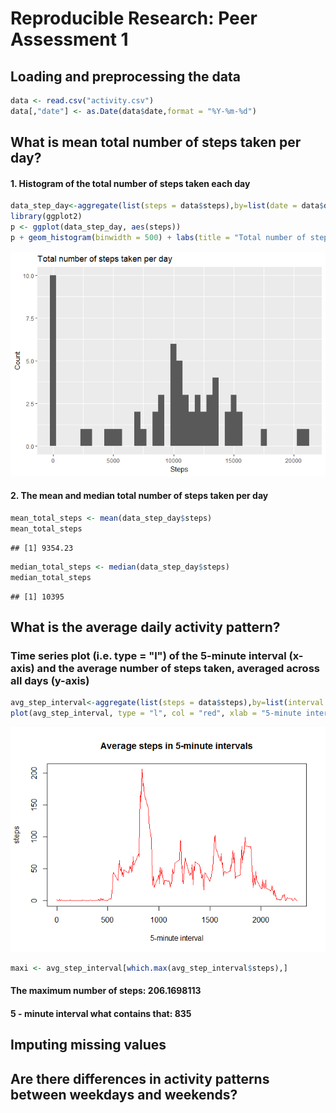 # Reproducible Research: Peer Assessment 1


## Loading and preprocessing the data


```r
data <- read.csv("activity.csv")
data[,"date"] <- as.Date(data$date,format = "%Y-%m-%d")
```

## What is mean total number of steps taken per day?
#### 1. Histogram of the total number of steps taken each day  


```r
data_step_day<-aggregate(list(steps = data$steps),by=list(date = data$date),FUN=sum,na.rm=TRUE)
library(ggplot2)
p <- ggplot(data_step_day, aes(steps))
p + geom_histogram(binwidth = 500) + labs(title = "Total number of steps taken per day",x = "Steps", y = "Count")
```

![](PA1_template_files/figure-html/unnamed-chunk-2-1.png)<!-- -->

#### 2. The mean and median total number of steps taken per day


```r
mean_total_steps <- mean(data_step_day$steps)
mean_total_steps
```

```
## [1] 9354.23
```

```r
median_total_steps <- median(data_step_day$steps)
median_total_steps
```

```
## [1] 10395
```

## What is the average daily activity pattern?
### Time series plot (i.e. type = "l") of the 5-minute interval (x-axis) and the average number of steps taken, averaged across all days (y-axis)


```r
avg_step_interval<-aggregate(list(steps = data$steps),by=list(interval = data$interval),FUN=mean,na.rm=TRUE)
plot(avg_step_interval, type = "l", col = "red", xlab = "5-minute interval", main = "Average steps in 5-minute intervals")
```

![](PA1_template_files/figure-html/unnamed-chunk-4-1.png)<!-- -->


```r
maxi <- avg_step_interval[which.max(avg_step_interval$steps),]
```

#### The maximum number of steps: 206.1698113
#### 5 - minute interval what contains that: 835
## Imputing missing values



## Are there differences in activity patterns between weekdays and weekends?
